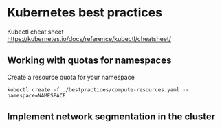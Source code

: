 # Kubernetes best practices

Kubectl cheat sheet
https://kubernetes.io/docs/reference/kubectl/cheatsheet/



## Working with quotas for namespaces

Create a resource quota for your namespace
```
kubectl create -f ./bestpractices/compute-resources.yaml --namespace=NAMESPACE
```

## Implement network segmentation in the cluster


